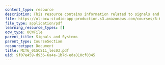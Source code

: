 ```yaml
---
content_type: resource
description: This resource contains information related to signals and systems.
file: https://ol-ocw-studio-app-production.s3.amazonaws.com/courses/6-01sc-introduction-to-electrical-engineering-and-computer-science-i-spring-2011/9f07e459d9366a4a1b7deda810cf0345_MIT6_01SCS11_lec03.pdf
file_type: application/pdf
learning_resource_types: []
ocw_type: OCWFile
parent_title: Signals and Systems
parent_type: CourseSection
resourcetype: Document
title: MIT6_01SCS11_lec03.pdf
uid: 9f07e459-d936-6a4a-1b7d-eda810cf0345
---
```

